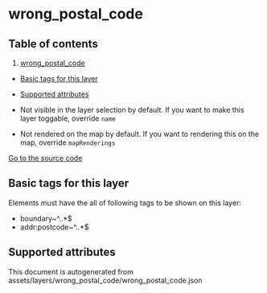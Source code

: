 

 wrong_postal_code 
===================








## Table of contents

1. [wrong_postal_code](#wrong_postal_code)
  - [Basic tags for this layer](#basic-tags-for-this-layer)
  - [Supported attributes](#supported-attributes)





  - Not visible in the layer selection by default. If you want to make this layer toggable, override `name`
  - Not rendered on the map by default. If you want to rendering this on the map, override `mapRenderings`


[Go to the source code](../assets/layers/wrong_postal_code/wrong_postal_code.json)



 Basic tags for this layer 
---------------------------



Elements must have the all of following tags to be shown on this layer:



  - boundary~^..*$
  - addr:postcode~^..*$




 Supported attributes 
----------------------

 

This document is autogenerated from assets/layers/wrong_postal_code/wrong_postal_code.json